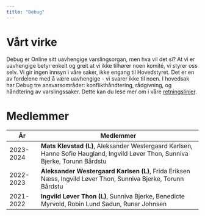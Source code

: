 ```yaml
---
title: "Debug"
---
```


Vårt virke
================== 

Debug er Online sitt uavhengige varslingsorgan, men hva vil det si? At vi er uavhengige betyr enkelt og greit at vi ikke tilhører noen komité, vi styrer oss selv. Vi gir ingen innsyn i våre saker, ikke engang til Hovedstyret. Det er en av fordelene med å være uavhengige - vi svarer ikke til noen. I hovedsak har Debug tre ansvarsområder: konflikthåndtering, rådgivning, og håndtering av varslingssaker. Dette kan du lese mer om i våre [retningslinjer](https://www.notion.so/Debug-2721c99db8f68016bd80ea108ac40b41?v=2721c99db8f6802fb59b000c9dc9d30d).



Medlemmer
==================


|År   | Medlemmer |
| --- | --------- |  
|2023-2024| **Mats Klevstad (L)**, Aleksander Westergaard Karlsen, Hanne Sofie Haugland, Ingvild Løver Thon, Sunniva Bjerke, Torunn Bårdstu|
|2022-2023| **Aleksander Westergaard Karlsen (L)**, Frida Eriksen Næss, Ingvild Løver Thon, Sunniva Bjerke, Torunn Bårdstu|
|2021-2022| **Ingvild Løver Thon (L)**, Sunniva Bjerke, Benedicte Myrvold, Robin Lund Sadun, Runar Johnsen |